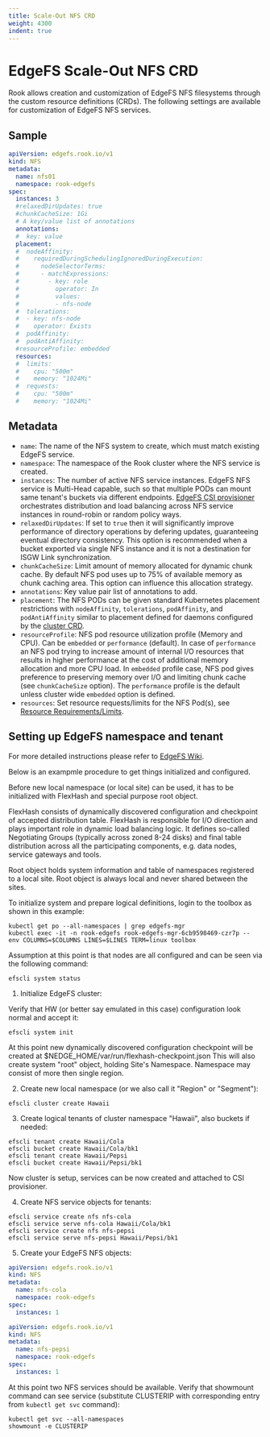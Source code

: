 ```yaml
---
title: Scale-Out NFS CRD
weight: 4300
indent: true
---
```


# EdgeFS Scale-Out NFS CRD

Rook allows creation and customization of EdgeFS NFS filesystems through the custom resource definitions (CRDs).
The following settings are available for customization of EdgeFS NFS services.

## Sample

```yaml
apiVersion: edgefs.rook.io/v1
kind: NFS
metadata:
  name: nfs01
  namespace: rook-edgefs
spec:
  instances: 3
  #relaxedDirUpdates: true
  #chunkCacheSize: 1Gi
  # A key/value list of annotations
  annotations:
  #  key: value
  placement:
  #  nodeAffinity:
  #    requiredDuringSchedulingIgnoredDuringExecution:
  #      nodeSelectorTerms:
  #      - matchExpressions:
  #        - key: role
  #          operator: In
  #          values:
  #          - nfs-node
  #  tolerations:
  #  - key: nfs-node
  #    operator: Exists
  #  podAffinity:
  #  podAntiAffinity:
  #resourceProfile: embedded
  resources:
  #  limits:
  #    cpu: "500m"
  #    memory: "1024Mi"
  #  requests:
  #    cpu: "500m"
  #    memory: "1024Mi"
```

## Metadata

* `name`: The name of the NFS system to create, which must match existing EdgeFS service.
* `namespace`: The namespace of the Rook cluster where the NFS service is created.
* `instances`: The number of active NFS service instances. EdgeFS NFS service is Multi-Head capable, such so that multiple PODs can mount same tenant's buckets via different endpoints. [EdgeFS CSI provisioner](edgefs-csi.md) orchestrates distribution and load balancing across NFS service instances in round-robin or random policy ways.
* `relaxedDirUpdates`: If set to `true` then it will significantly improve performance of directory operations by defering updates, guaranteeing eventual directory consistency. This option is recommended when a bucket exported via single NFS instance and it is not a destination for ISGW Link synchronization.
* `chunkCacheSize`: Limit amount of memory allocated for dynamic chunk cache. By default NFS pod uses up to 75% of available memory as chunk caching area. This option can influence this allocation strategy.
* `annotations`: Key value pair list of annotations to add.
* `placement`: The NFS PODs can be given standard Kubernetes placement restrictions with `nodeAffinity`, `tolerations`, `podAffinity`, and `podAntiAffinity` similar to placement defined for daemons configured by the [cluster CRD](/cluster/examples/kubernetes/edgefs/cluster.yaml).
* `resourceProfile`: NFS pod resource utilization profile (Memory and CPU). Can be `embedded` or `performance` (default). In case of `performance` an NFS pod trying to increase amount of internal I/O resources that results in higher performance at the cost of additional memory allocation and more CPU load. In `embedded` profile case, NFS pod gives preference to preserving memory over I/O and limiting chunk cache (see `chunkCacheSize` option). The `performance` profile is the default unless cluster wide `embedded` option is defined.
* `resources`: Set resource requests/limits for the NFS Pod(s), see [Resource Requirements/Limits](edgefs-cluster-crd.md#resource-requirementslimits).

## Setting up EdgeFS namespace and tenant

For more detailed instructions please refer to [EdgeFS Wiki](https://github.com/Nexenta/edgefs/wiki).

Below is an exampmle procedure to get things initialized and configured.

Before new local namespace (or local site) can be used, it has to be initialized with FlexHash and special purpose root object.

FlexHash consists of dynamically discovered configuration and checkpoint of accepted distribution table. FlexHash is responsible for I/O direction and plays important role in dynamic load balancing logic. It defines so-called Negotiating Groups (typically across zoned 8-24 disks) and final table distribution across all the participating components, e.g. data nodes, service gateways and tools.

Root object holds system information and table of namespaces registered to a local site. Root object is always local and never shared between the sites.

To initialize system and prepare logical definitions, login to the toolbox as shown in this example:

```console
kubectl get po --all-namespaces | grep edgefs-mgr
kubectl exec -it -n rook-edgefs rook-edgefs-mgr-6cb9598469-czr7p -- env COLUMNS=$COLUMNS LINES=$LINES TERM=linux toolbox
```

Assumption at this point is that nodes are all configured and can be seen via the following command:

```console
efscli system status
```

1. Initialize EdgeFS cluster:

Verify that HW (or better say emulated in this case) configuration look normal and accept it:

```console
efscli system init
```

At this point new dynamically discovered configuration checkpoint will be created at $NEDGE_HOME/var/run/flexhash-checkpoint.json
This will also create system "root" object, holding Site's Namespace. Namespace may consist of more then single region.

2. Create new local namespace (or we also call it "Region" or "Segment"):

```console
efscli cluster create Hawaii
```

3. Create logical tenants of cluster namespace "Hawaii", also buckets if needed:

```console
efscli tenant create Hawaii/Cola
efscli bucket create Hawaii/Cola/bk1
efscli tenant create Hawaii/Pepsi
efscli bucket create Hawaii/Pepsi/bk1
```

Now cluster is setup, services can be now created and attached to CSI provisioner.

4. Create NFS service objects for tenants:

```console
efscli service create nfs nfs-cola
efscli service serve nfs-cola Hawaii/Cola/bk1
efscli service create nfs nfs-pepsi
efscli service serve nfs-pepsi Hawaii/Pepsi/bk1
```

5. Create your EdgeFS NFS objects:

```yaml
apiVersion: edgefs.rook.io/v1
kind: NFS
metadata:
  name: nfs-cola
  namespace: rook-edgefs
spec:
  instances: 1
```

```yaml
apiVersion: edgefs.rook.io/v1
kind: NFS
metadata:
  name: nfs-pepsi
  namespace: rook-edgefs
spec:
  instances: 1
```

At this point two NFS services should be available. Verify that showmount command can see service (substitute CLUSTERIP with corresponding entry from `kubectl get svc` command):

```console
kubectl get svc --all-namespaces
showmount -e CLUSTERIP
```
